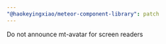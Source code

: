 ```yaml
---
"@haokeyingxiao/meteor-component-library": patch
---
```


Do not announce mt-avatar for screen readers
